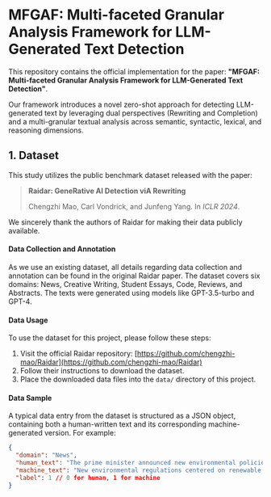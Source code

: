 # MFGAF: Multi-faceted Granular Analysis Framework for LLM-Generated Text Detection

This repository contains the official implementation for the paper: **"MFGAF: Multi-faceted Granular Analysis Framework for LLM-Generated Text Detection"**.

Our framework introduces a novel zero-shot approach for detecting LLM-generated text by leveraging dual perspectives (Rewriting and Completion) and a multi-granular textual analysis across semantic, syntactic, lexical, and reasoning dimensions.

<!-- You can add your framework diagram here -->
<!-- ![Framework Overview](framework_diagram.png) -->

## 1. Dataset

This study utilizes the public benchmark dataset released with the paper:

> **Raidar: GeneRative AI Detection viA Rewriting**
>
> Chengzhi Mao, Carl Vondrick, and Junfeng Yang. In *ICLR 2024*.

We sincerely thank the authors of Raidar for making their data publicly available.

#### Data Collection and Annotation

As we use an existing dataset, all details regarding data collection and annotation can be found in the original Raidar paper. The dataset covers six domains: News, Creative Writing, Student Essays, Code, Reviews, and Abstracts. The texts were generated using models like GPT-3.5-turbo and GPT-4.

#### Data Usage

To use the dataset for this project, please follow these steps:
1.  Visit the official Raidar repository: [https://github.com/chengzhi-mao/Raidar](https://github.com/chengzhi-mao/Raidar)
2.  Follow their instructions to download the dataset.
3.  Place the downloaded data files into the `data/` directory of this project.

#### Data Sample

A typical data entry from the dataset is structured as a JSON object, containing both a human-written text and its corresponding machine-generated version. For example:

```json
{
  "domain": "News",
  "human_text": "The prime minister announced new environmental policies today, focusing on renewable energy...",
  "machine_text": "New environmental regulations centered on renewable energy sources were unveiled by the prime minister today...",
  "label": 1 // 0 for human, 1 for machine
}
